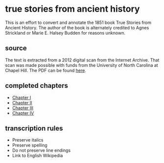 # true stories from ancient history

This is an effort to convert and annotate the 1851 book True Stories from Ancient History. The author of the book is alternately credited to Agnes Strickland or Marie E. Halsey Budden for reasons unknown.

## source

The text is extracted from a 2012 digital scan from the Internet Archive. That scan was made possible with funds from the University of North Carolina at Chapel Hill. The PDF can be found [here](./truestoriesfromastri.pdf).

## completed chapters

* [Chapter I](./chapter-01.md)
* [Chapter II](./chapter-02.md)
* [Chapter III](./chapter-03.md)
* [Chapter IV](./chapter-04.md)

## transcription rules

* Preserve italics
* Preserve spelling
* Do not preserve line endings
* Link to English Wikipedia
